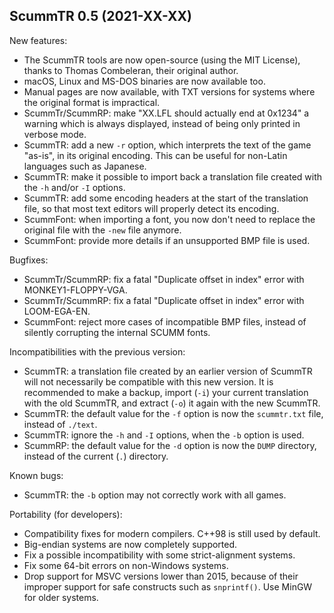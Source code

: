 ## ScummTR 0.5 (2021-XX-XX)

New features:

- The ScummTR tools are now open-source (using the MIT License), thanks to Thomas Combeleran, their original author.
- macOS, Linux and MS-DOS binaries are now available too.
- Manual pages are now available, with TXT versions for systems where the original format is impractical.
- ScummTr/ScummRP: make "XX.LFL should actually end at 0x1234" a warning which is always displayed, instead of being only printed in verbose mode.
- ScummTR: add a new `-r` option, which interprets the text of the game "as-is", in its original encoding. This can be useful for non-Latin languages such as Japanese.
- ScummTR: make it possible to import back a translation file created with the `-h` and/or `-I` options.
- ScummTR: add some encoding headers at the start of the translation file, so that most text editors will properly detect its encoding.
- ScummFont: when importing a font, you now don't need to replace the original file with the `-new` file anymore.
- ScummFont: provide more details if an unsupported BMP file is used.

Bugfixes:

- ScummTr/ScummRP: fix a fatal "Duplicate offset in index" error with MONKEY1-FLOPPY-VGA.
- ScummTr/ScummRP: fix a fatal "Duplicate offset in index" error with LOOM-EGA-EN.
- ScummFont: reject more cases of incompatible BMP files, instead of silently corrupting the internal SCUMM fonts.

Incompatibilities with the previous version:

- ScummTR: a translation file created by an earlier version of ScummTR will not necessarily be compatible with this new version. It is recommended to make a backup, import (`-i`) your current translation with the old ScummTR, and extract (`-o`) it again with the new ScummTR.
- ScummTR: the default value for the `-f` option is now the `scummtr.txt` file, instead of `./text`.
- ScummTR: ignore the `-h` and `-I` options, when the `-b` option is used.
- ScummRP: the default value for the `-d` option is now the `DUMP` directory, instead of the current (`.`) directory.

Known bugs:

- ScummTR: the `-b` option may not correctly work with all games.

Portability (for developers):

- Compatibility fixes for modern compilers. C++98 is still used by default.
- Big-endian systems are now completely supported.
- Fix a possible incompatibility with some strict-alignment systems.
- Fix some 64-bit errors on non-Windows systems.
- Drop support for MSVC versions lower than 2015, because of their improper support for safe constructs such as `snprintf()`. Use MinGW for older systems.
